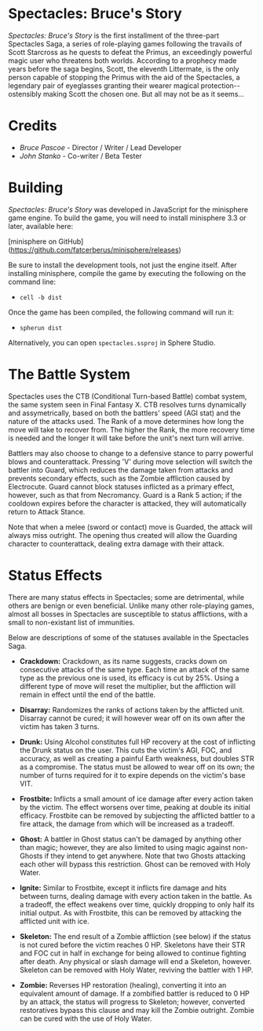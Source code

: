 Spectacles: Bruce's Story
=========================

*Spectacles: Bruce's Story* is the first installment of the three-part
Spectacles Saga, a series of role-playing games following the travails of Scott
Starcross as he quests to defeat the Primus, an exceedingly powerful magic user
who threatens both worlds.  According to a prophecy made years before the saga
begins, Scott, the eleventh Littermate, is the only person capable of stopping
the Primus with the aid of the Spectacles, a legendary pair of eyeglasses
granting their wearer magical protection--ostensibly making Scott the chosen
one.  But all may not be as it seems...


Credits
=======

- *Bruce Pascoe* - Director / Writer / Lead Developer
- *John Stanko* - Co-writer / Beta Tester


Building
========

*Spectacles: Bruce's Story* was developed in JavaScript for the minisphere game
engine.  To build the game, you will need to install minisphere 3.3 or later,
available here:

[minisphere on GitHub]
(https://github.com/fatcerberus/minisphere/releases)

Be sure to install the development tools, not just the engine itself.  After
installing minisphere, compile the game by executing the following on the
command line:

* `cell -b dist`

Once the game has been compiled, the following command will run it:

* `spherun dist`

Alternatively, you can open `spectacles.ssproj` in Sphere Studio.


The Battle System
=================

Spectacles uses the CTB (Conditional Turn-based Battle) combat system, the same
system seen in Final Fantasy X.  CTB resolves turns dynamically and
assymetrically, based on both the battlers' speed (AGI stat) and the nature of
the attacks used.  The Rank of a move determines how long the move will take to
recover from.  The higher the Rank, the more recovery time is needed and the
longer it will take before the unit's next turn will arrive.

Battlers may also choose to change to a defensive stance to parry powerful
blows and counterattack.  Pressing 'V' during move selection will switch the
battler into Guard, which reduces the damage taken from attacks and prevents
secondary effects, such as the Zombie affliction caused by Electrocute.  Guard
cannot block statuses inflicted as a primary effect, however, such as that from
Necromancy.  Guard is a Rank 5 action; if the cooldown expires before the
character is attacked, they will automatically return to Attack Stance.

Note that when a melee (sword or contact) move is Guarded, the attack will
always miss outright.  The opening thus created will allow the Guarding
character to counterattack, dealing extra damage with their attack.


Status Effects
==============

There are many status effects in Spectacles; some are detrimental, while others
are benign or even beneficial.  Unlike many other role-playing games, almost
all bosses in Spectacles are susceptible to status afflictions, with a small to
non-existant list of immunities.

Below are descriptions of some of the statuses available in the
Spectacles Saga.

* **Crackdown:** Crackdown, as its name suggests, cracks down on consecutive
  attacks of the same type. Each time an attack of the same type as the
  previous one is used, its efficacy is cut by 25%. Using a different type of
  move will reset the multiplier, but the affliction will remain in effect
  until the end of the battle.

* **Disarray:** Randomizes the ranks of actions taken by the afflicted unit.
  Disarray cannot be cured; it will however wear off on its own after the
  victim has taken 3 turns.

* **Drunk:** Using Alcohol constitutes full HP recovery at the cost of
  inflicting the Drunk status on the user. This cuts the victim's AGI, FOC, and
  accuracy, as well as creating a painful Earth weakness, but doubles STR as a
  compromise.  The status must be allowed to wear off on its own; the number of
  turns required for it to expire depends on the victim's base VIT.

* **Frostbite:** Inflicts a small amount of ice damage after every action taken
  by the victim. The effect worsens over time, peaking at double its initial
  efficacy.  Frostbite can be removed by subjecting the afflicted battler to a
  fire attack, the damage from which will be increased as a tradeoff.

* **Ghost:** A battler in Ghost status can't be damaged by anything other than
  magic; however, they are also limited to using magic against non-Ghosts if
  they intend to get anywhere.  Note that two Ghosts attacking each other will
  bypass this restriction.  Ghost can be removed with Holy Water.

* **Ignite:** Similar to Frostbite, except it inflicts fire damage and hits
  between turns, dealing damage with every action taken in the battle.  As a
  tradeoff, the effect weakens over time, quickly dropping to only half its
  initial output.  As with Frostbite, this can be removed by attacking the
  afflicted unit with ice.

* **Skeleton:** The end result of a Zombie affliction (see below) if the status
  is not cured before the victim reaches 0 HP.  Skeletons have their STR and
  FOC cut in half in exchange for being allowed to continue fighting after
  death.  Any physical or slash damage will end a Skeleton, however.  Skeleton
  can be removed with Holy Water, reviving the battler with 1 HP.

* **Zombie:** Reverses HP restoration (healing), converting it into an
  equivalent amount of damage.  If a zombified battler is reduced to 0 HP by an
  attack, the status will progress to Skeleton; however, converted restoratives
  bypass this clause and may kill the Zombie outright.  Zombie can be cured
  with the use of Holy Water.
